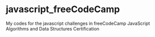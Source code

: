 # javascript_freeCodeCamp
My codes for the javascript challenges in freeCodeCamp JavaScript Algorithms and Data Structures Certification

